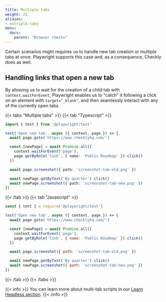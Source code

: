 ```yaml
---
title: Multiple tabs
weight: 21
aliases:
- multiple-tabs
menu:
  docs:
    parent: "Browser checks"
---
```


Certain scenarios might requires us to handle new tab creation or multiple tabs at once. Playwright supports this case and, as a consequence, Checkly does as well.

## Handling links that open a new tab

By allowing us to wait for the creation of a child tab with `context.waitForEvent`, Playwright enables us to "catch" it following a click on an element with `target="_blank"`, and then seamlessly interact with any of the currently open tabs. 

{{< tabs "Multiple tabs" >}}
{{< tab "Typescript" >}}
```ts
import { test } from '@playwright/test'

test('Open new tab', async ({ context, page }) => {
  await page.goto('https://www.checklyhq.com/')

  const [newPage] = await Promise.all([
    context.waitForEvent('page'),
    page.getByRole('link', { name: 'Public Roadmap' }).click()
  ])

  await page.screenshot({ path: 'screenshot-tab-old.png' })

  await newPage.getByText('By quarter').click()
  await newPage.screenshot({ path: 'screenshot-tab-new.png' })
})
```
{{< /tab >}}
{{< tab "Javascript" >}}
```js
const { test } = require('@playwright/test')

test('Open new tab', async ({ context, page }) => {
  await page.goto('https://www.checklyhq.com/')

  const [newPage] = await Promise.all([
    context.waitForEvent('page'),
    page.getByRole('link', { name: 'Public Roadmap' }).click()
  ])

  await page.screenshot({ path: 'screenshot-tab-old.png' })

  await newPage.getByText('By quarter').click()
  await newPage.screenshot({ path: 'screenshot-tab-new.png' })
})
```
{{< /tab >}}
{{< /tabs >}}

{{< info >}}
You can learn more about multi-tab scripts in our [Learn Headless section](/learn/headless/multitab-flows).
{{< /info >}}

